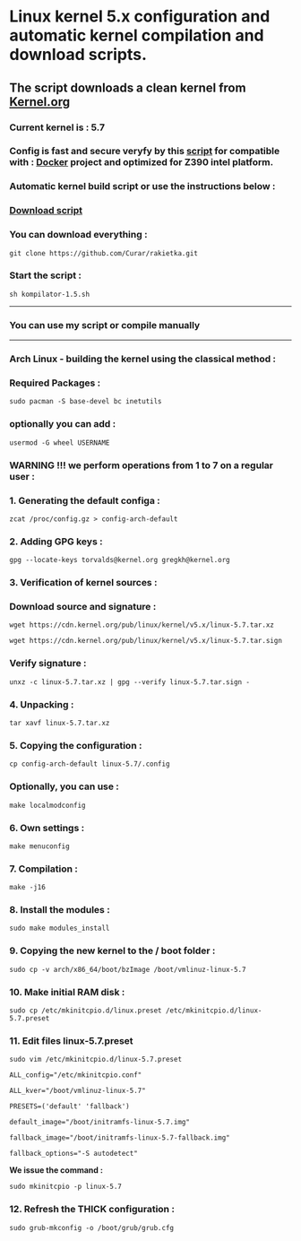 
# Linux kernel 5.x configuration and automatic kernel compilation and download scripts.
## The script downloads a clean kernel from [Kernel.org](https://kernel.org)
### Current kernel is : 5.7
### Config is fast and secure veryfy by this [script](https://github.com/moby/moby/blob/master/contrib/check-config.sh) for compatible with : [Docker](https://docs.docker.com) project and optimized for Z390 intel platform.
### Automatic kernel build script or use the instructions below :
### [Download script](https://github.com/Curar/rakietka/releases/download/1.5/kompilator-1.5.sh)
### You can download everything :
`git clone https://github.com/Curar/rakietka.git`
### Start the script :
`sh kompilator-1.5.sh`
***
### You can use my script or compile manually
***
### Arch Linux - building the kernel using the classical method :
### Required Packages :
`sudo pacman -S base-devel bc inetutils`
### optionally you can add :
`usermod -G wheel USERNAME`
### WARNING !!! we perform operations from 1 to 7 on a regular user :
### 1. Generating the default configa :
`zcat /proc/config.gz > config-arch-default`
### 2. Adding GPG keys :
 `gpg --locate-keys torvalds@kernel.org gregkh@kernel.org`
### 3. Verification of kernel sources :
### Download source and signature :
 `wget https://cdn.kernel.org/pub/linux/kernel/v5.x/linux-5.7.tar.xz`

 `wget https://cdn.kernel.org/pub/linux/kernel/v5.x/linux-5.7.tar.sign`
### Verify signature :
 `unxz -c linux-5.7.tar.xz | gpg --verify linux-5.7.tar.sign -`
### 4. Unpacking :
 `tar xavf linux-5.7.tar.xz`
### 5. Copying the configuration :
 `cp config-arch-default linux-5.7/.config`
### Optionally, you can use :
 `make localmodconfig`
### 6. Own settings :
 `make menuconfig`
### 7. Compilation :
 `make -j16`
### 8. Install the modules :
 `sudo make modules_install`
### 9. Copying the new kernel to the / boot folder :
 `sudo cp -v arch/x86_64/boot/bzImage /boot/vmlinuz-linux-5.7`
### 10. Make initial RAM disk :
 `sudo cp /etc/mkinitcpio.d/linux.preset /etc/mkinitcpio.d/linux-5.7.preset`
### 11. Edit files linux-5.7.preset
 `sudo vim /etc/mkinitcpio.d/linux-5.7.preset`

 ```
 ALL_config="/etc/mkinitcpio.conf"

 ALL_kver="/boot/vmlinuz-linux-5.7"

 PRESETS=('default' 'fallback')

 default_image="/boot/initramfs-linux-5.7.img"

 fallback_image="/boot/initramfs-linux-5.7-fallback.img"

 fallback_options="-S autodetect"
 ```

**We issue the command :**

 `sudo mkinitcpio -p linux-5.7`

### 12. Refresh the THICK configuration :
 `sudo grub-mkconfig -o /boot/grub/grub.cfg`

